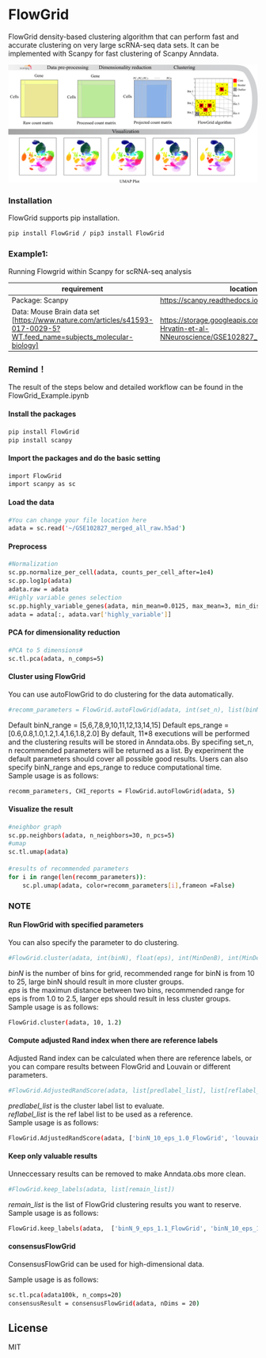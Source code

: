 # FlowGrid

FlowGrid density-based clustering algorithm that can perform fast and accurate clustering on very large scRNA-seq data sets. It can be implemented with Scanpy for fast clustering of Scanpy Anndata.

![](https://github.com/holab-hku/FlowGrid/blob/master/image/workflow.png)

### Installation
FlowGrid supports pip installation.
```sh
pip install FlowGrid / pip3 install FlowGrid
```

### Example1:
Running Flowgrid within Scanpy for scRNA-seq analysis


| requirement | location |
| ------ | ------ |
| Package: Scanpy | https://scanpy.readthedocs.io/en/stable/ |
| Data: Mouse Brain data set [https://www.nature.com/articles/s41593-017-0029-5?WT.feed_name=subjects_molecular-biology] |https://storage.googleapis.com/h5ad/2017-12-Hrvatin-et-al-NNeuroscience/GSE102827_merged_all_raw.h5ad

### Remind！
The result of the steps below and detailed workflow can be found in the FlowGrid_Example.ipynb

#### Install the packages
```sh
pip install FlowGrid
pip install scanpy
```
#### Import the packages and do the basic setting
```sh
import FlowGrid
import scanpy as sc
```
#### Load the data

```sh
#You can change your file location here
adata = sc.read('~/GSE102827_merged_all_raw.h5ad')
```
#### Preprocess
```sh
#Normalization
sc.pp.normalize_per_cell(adata, counts_per_cell_after=1e4)
sc.pp.log1p(adata)
adata.raw = adata
#Highly variable genes selection
sc.pp.highly_variable_genes(adata, min_mean=0.0125, max_mean=3, min_disp=0.5)
adata = adata[:, adata.var['highly_variable']]
```
#### PCA for dimensionality reduction
```sh
#PCA to 5 dimensions#
sc.tl.pca(adata, n_comps=5)
```
#### Cluster using FlowGrid
You can use autoFlowGrid to do clustering for the data automatically.
```sh
#recomm_parameters = FlowGrid.autoFlowGrid(adata, int(set_n), list(binN_range), list(eps_range), list(MinDenB_range), list(MinDenC_range))
```
Default binN_range = [5,6,7,8,9,10,11,12,13,14,15] 
Default eps_range = [0.6,0.8,1.0,1.2,1.4,1.6,1.8,2.0]
By default, 11*8 executions will be performed and the clustering results will be stored in Anndata.obs. By specifing set_n, n recommended parameters will be returned as a list. By experiment the default parameters should cover all possible good results. Users can also specify binN_range and eps_range to reduce computational time.  
Sample usage is as follows:

```sh
recomm_parameters, CHI_reports = FlowGrid.autoFlowGrid(adata, 5)
```
#### Visualize the result
```sh
#neighbor graph
sc.pp.neighbors(adata, n_neighbors=30, n_pcs=5)
#umap
sc.tl.umap(adata)

#results of recommended parameters
for i in range(len(recomm_parameters)):
    sc.pl.umap(adata, color=recomm_parameters[i],frameon =False)
```
### NOTE
#### Run FlowGrid with specified parameters
You can also specify the parameter to do clustering. 
```sh
#FlowGrid.cluster(adata, int(binN), float(eps), int(MinDenB), int(MinDenC))
```
*binN* is the number of bins for grid, recommended range for binN is from 10 to 25, large binN should result in more cluster groups.  
*eps* is the maximun distance between two bins, recommended range for eps is from 1.0 to 2.5, larger eps should result in less cluster groups.  
Sample usage is as follows:
```sh
FlowGrid.cluster(adata, 10, 1.2)
```
#### Compute adjusted Rand index when there are reference labels
Adjusted Rand index can be calculated when there are reference labels, or you can compare results between FlowGrid and Louvain or different parameters.
```sh
#FlowGrid.AdjustedRandScore(adata, list[predlabel_list], list[reflabel_list])
```
*predlabel_list* is the cluster label list to evaluate.  
*reflabel_list* is the ref label list to be used as a reference.  
Sample usage is as follows:
```sh
FlowGrid.AdjustedRandScore(adata, ['binN_10_eps_1.0_FlowGrid', 'louvain'], ['maintype', 'celltype'])
```
#### Keep only valuable results
Unneccessary results can be removed to make Anndata.obs more clean.
```sh
#FlowGrid.keep_labels(adata, list[remain_list])
```
*remain_list* is the list of FlowGrid clustering results you want to reserve.  
Sample usage is as follows:
```sh
FlowGrid.keep_labels(adata,  ['binN_9_eps_1.1_FlowGrid', 'binN_10_eps_1.0_FlowGrid'])
```


#### consensusFlowGrid
ConsensusFlowGrid can be used for high-dimensional data. 

Sample usage is as follows:
```sh
sc.tl.pca(adata100k, n_comps=20)
consensusResult = consensusFlowGrid(adata, nDims = 20)

```


License
----

MIT

